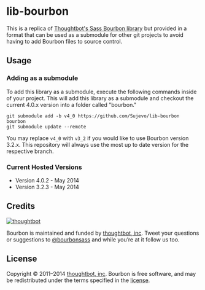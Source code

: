 lib-bourbon
===

This is a replica of [Thoughtbot's Sass Bourbon library](https://github.com/thoughtbot/bourbon) but provided in a format that can be used as a submodule for other git projects to avoid having to add Bourbon files to source control.

Usage
---

### Adding as a submodule

To add this library as a submodule, execute the following commands inside of your project. This will add this library as a submodule and checkout the current 4.0.x version into a folder called "bourbon."

	git submodule add -b v4_0 https://github.com/Sujevo/lib-bourbon bourbon
	git submodule update --remote

You may replace `v4_0` with `v3_2` if you would like to use Bourbon version 3.2.x. This repository will always use the most up to date version for the respective branch.

### Current Hosted Versions

- Version 4.0.2 - May 2014
- Version 3.2.3 - May 2014

## Credits

[![thoughtbot](http://images.thoughtbot.com/bourbon/thoughtbot-logo.svg)](http://thoughtbot.com)

Bourbon is maintained and funded by [thoughtbot, inc](http://thoughtbot.com). Tweet your questions or suggestions to [@bourbonsass](https://twitter.com/bourbonsass) and while you’re at it follow us too.

## License

Copyright © 2011–2014 [thoughtbot, inc](http://thoughtbot.com). Bourbon is free software, and may be redistributed under the terms specified in the [license](https://github.com/thoughtbot/bourbon/blob/master/LICENSE.md).
